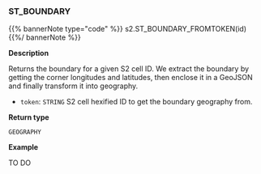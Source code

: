### ST_BOUNDARY

{{% bannerNote type="code" %}}
s2.ST_BOUNDARY_FROMTOKEN(id)
{{%/ bannerNote %}}

**Description**

Returns the boundary for a given S2 cell ID. We extract the boundary by getting the corner longitudes and latitudes, then enclose it in a GeoJSON and finally transform it into geography.

* `token`: `STRING` S2 cell hexified ID to get the boundary geography from.

**Return type**

`GEOGRAPHY`

**Example**

TO DO